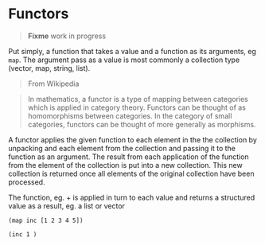 # Functors

> **Fixme** work in progress

Put simply, a function that takes a value and a function as its arguments, eg `map`.  The argument pass as a value is most commonly a collection type (vector, map, string, list).

> From Wikipedia

> In mathematics, a functor is a type of mapping between categories which is applied in category theory. Functors can be thought of as homomorphisms between categories. In the category of small categories, functors can be thought of more generally as morphisms.


A functor applies the given function to each element in the the collection by unpacking and each element from the collection and passing it to the function as an argument.  The result from each application of the function from the element of the collection is put into a new collection.  This new collection is returned once all elements of the original collection have been processed.

The function, eg. + is applied in turn to each value and returns a structured value as a result,
eg. a list or vector

```
(map inc [1 2 3 4 5])

(inc 1 )
```

